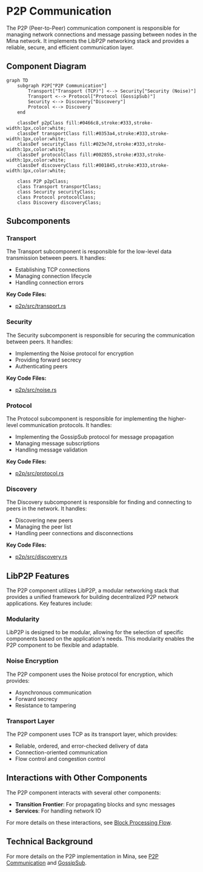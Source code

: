 # P2P Communication

The P2P (Peer-to-Peer) communication component is responsible for managing network connections and message passing between nodes in the Mina network. It implements the LibP2P networking stack and provides a reliable, secure, and efficient communication layer.

## Component Diagram

```mermaid
graph TD
    subgraph P2P["P2P Communication"]
        Transport["Transport (TCP)"] <--> Security["Security (Noise)"]
        Transport <--> Protocol["Protocol (GossipSub)"]
        Security <--> Discovery["Discovery"]
        Protocol <--> Discovery
    end

    classDef p2pClass fill:#0466c8,stroke:#333,stroke-width:1px,color:white;
    classDef transportClass fill:#0353a4,stroke:#333,stroke-width:1px,color:white;
    classDef securityClass fill:#023e7d,stroke:#333,stroke-width:1px,color:white;
    classDef protocolClass fill:#002855,stroke:#333,stroke-width:1px,color:white;
    classDef discoveryClass fill:#001845,stroke:#333,stroke-width:1px,color:white;

    class P2P p2pClass;
    class Transport transportClass;
    class Security securityClass;
    class Protocol protocolClass;
    class Discovery discoveryClass;
```

## Subcomponents

### Transport

The Transport subcomponent is responsible for the low-level data transmission between peers. It handles:

-   Establishing TCP connections
-   Managing connection lifecycle
-   Handling connection errors

**Key Code Files:**

-   [p2p/src/transport.rs](../../../p2p/src/transport.rs)

### Security

The Security subcomponent is responsible for securing the communication between peers. It handles:

-   Implementing the Noise protocol for encryption
-   Providing forward secrecy
-   Authenticating peers

**Key Code Files:**

-   [p2p/src/noise.rs](../../../p2p/src/noise.rs)

### Protocol

The Protocol subcomponent is responsible for implementing the higher-level communication protocols. It handles:

-   Implementing the GossipSub protocol for message propagation
-   Managing message subscriptions
-   Handling message validation

**Key Code Files:**

-   [p2p/src/protocol.rs](../../../p2p/src/protocol.rs)

### Discovery

The Discovery subcomponent is responsible for finding and connecting to peers in the network. It handles:

-   Discovering new peers
-   Managing the peer list
-   Handling peer connections and disconnections

**Key Code Files:**

-   [p2p/src/discovery.rs](../../../p2p/src/discovery.rs)

## LibP2P Features

The P2P component utilizes LibP2P, a modular networking stack that provides a unified framework for building decentralized P2P network applications. Key features include:

### Modularity

LibP2P is designed to be modular, allowing for the selection of specific components based on the application's needs. This modularity enables the P2P component to be flexible and adaptable.

### Noise Encryption

The P2P component uses the Noise protocol for encryption, which provides:

-   Asynchronous communication
-   Forward secrecy
-   Resistance to tampering

### Transport Layer

The P2P component uses TCP as its transport layer, which provides:

-   Reliable, ordered, and error-checked delivery of data
-   Connection-oriented communication
-   Flow control and congestion control

## Interactions with Other Components

The P2P component interacts with several other components:

-   **Transition Frontier**: For propagating blocks and sync messages
-   **Services**: For handling network IO

For more details on these interactions, see [Block Processing Flow](../../architecture/block-processing.md).

## Technical Background

For more details on the P2P implementation in Mina, see [P2P Communication](../../../docs/p2p_service.md) and [GossipSub](https://github.com/openmina/mina-wiki/blob/3ea9041e52fb2e606918f6c60bd3a32b8652f016/p2p/mina-gossip.md).
